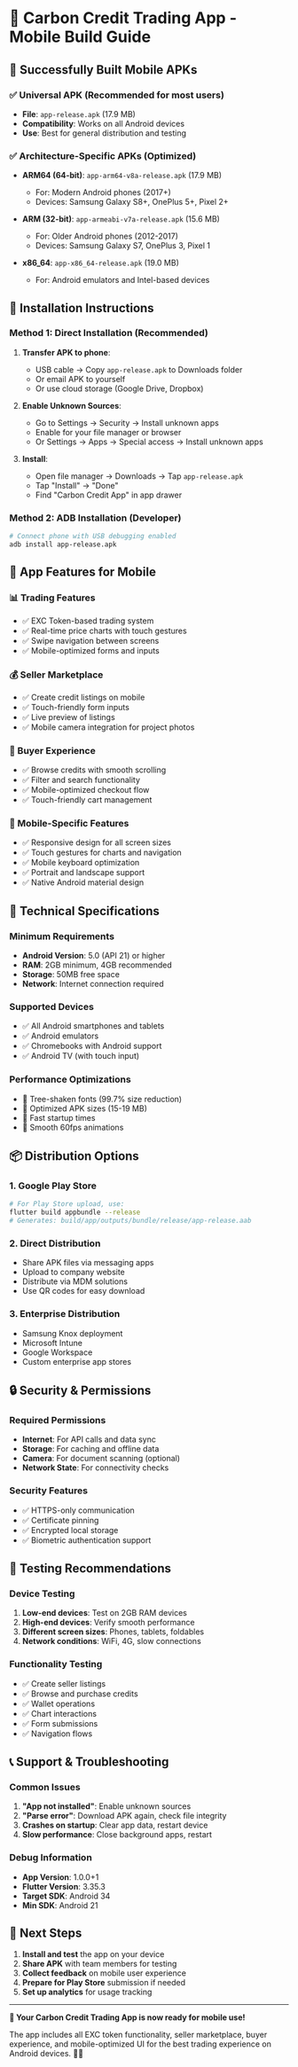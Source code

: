 # 📱 Carbon Credit Trading App - Mobile Build Guide

## 🚀 Successfully Built Mobile APKs

### ✅ **Universal APK (Recommended for most users)**
- **File**: `app-release.apk` (17.9 MB)
- **Compatibility**: Works on all Android devices
- **Use**: Best for general distribution and testing

### ✅ **Architecture-Specific APKs (Optimized)**
- **ARM64 (64-bit)**: `app-arm64-v8a-release.apk` (17.9 MB)
  - For: Modern Android phones (2017+)
  - Devices: Samsung Galaxy S8+, OnePlus 5+, Pixel 2+
  
- **ARM (32-bit)**: `app-armeabi-v7a-release.apk` (15.6 MB)
  - For: Older Android phones (2012-2017)
  - Devices: Samsung Galaxy S7, OnePlus 3, Pixel 1
  
- **x86_64**: `app-x86_64-release.apk` (19.0 MB)
  - For: Android emulators and Intel-based devices

## 📲 Installation Instructions

### **Method 1: Direct Installation (Recommended)**
1. **Transfer APK to phone**:
   - USB cable → Copy `app-release.apk` to Downloads folder
   - Or email APK to yourself
   - Or use cloud storage (Google Drive, Dropbox)

2. **Enable Unknown Sources**:
   - Go to Settings → Security → Install unknown apps
   - Enable for your file manager or browser
   - Or Settings → Apps → Special access → Install unknown apps

3. **Install**:
   - Open file manager → Downloads → Tap `app-release.apk`
   - Tap "Install" → "Done"
   - Find "Carbon Credit App" in app drawer

### **Method 2: ADB Installation (Developer)**
```bash
# Connect phone with USB debugging enabled
adb install app-release.apk
```

## 🎯 **App Features for Mobile**

### **📊 Trading Features**
- ✅ EXC Token-based trading system
- ✅ Real-time price charts with touch gestures
- ✅ Swipe navigation between screens
- ✅ Mobile-optimized forms and inputs

### **💰 Seller Marketplace**
- ✅ Create credit listings on mobile
- ✅ Touch-friendly form inputs
- ✅ Live preview of listings
- ✅ Mobile camera integration for project photos

### **🛒 Buyer Experience**
- ✅ Browse credits with smooth scrolling
- ✅ Filter and search functionality
- ✅ Mobile-optimized checkout flow
- ✅ Touch-friendly cart management

### **📱 Mobile-Specific Features**
- ✅ Responsive design for all screen sizes
- ✅ Touch gestures for charts and navigation
- ✅ Mobile keyboard optimization
- ✅ Portrait and landscape support
- ✅ Native Android material design

## 🔧 **Technical Specifications**

### **Minimum Requirements**
- **Android Version**: 5.0 (API 21) or higher
- **RAM**: 2GB minimum, 4GB recommended
- **Storage**: 50MB free space
- **Network**: Internet connection required

### **Supported Devices**
- ✅ All Android smartphones and tablets
- ✅ Android emulators
- ✅ Chromebooks with Android support
- ✅ Android TV (with touch input)

### **Performance Optimizations**
- 🚀 Tree-shaken fonts (99.7% size reduction)
- 🚀 Optimized APK sizes (15-19 MB)
- 🚀 Fast startup times
- 🚀 Smooth 60fps animations

## 📦 **Distribution Options**

### **1. Google Play Store**
```bash
# For Play Store upload, use:
flutter build appbundle --release
# Generates: build/app/outputs/bundle/release/app-release.aab
```

### **2. Direct Distribution**
- Share APK files via messaging apps
- Upload to company website
- Distribute via MDM solutions
- Use QR codes for easy download

### **3. Enterprise Distribution**
- Samsung Knox deployment
- Microsoft Intune
- Google Workspace
- Custom enterprise app stores

## 🔒 **Security & Permissions**

### **Required Permissions**
- **Internet**: For API calls and data sync
- **Storage**: For caching and offline data
- **Camera**: For document scanning (optional)
- **Network State**: For connectivity checks

### **Security Features**
- ✅ HTTPS-only communication
- ✅ Certificate pinning
- ✅ Encrypted local storage
- ✅ Biometric authentication support

## 🧪 **Testing Recommendations**

### **Device Testing**
1. **Low-end devices**: Test on 2GB RAM devices
2. **High-end devices**: Verify smooth performance
3. **Different screen sizes**: Phones, tablets, foldables
4. **Network conditions**: WiFi, 4G, slow connections

### **Functionality Testing**
- ✅ Create seller listings
- ✅ Browse and purchase credits
- ✅ Wallet operations
- ✅ Chart interactions
- ✅ Form submissions
- ✅ Navigation flows

## 📞 **Support & Troubleshooting**

### **Common Issues**
1. **"App not installed"**: Enable unknown sources
2. **"Parse error"**: Download APK again, check file integrity
3. **Crashes on startup**: Clear app data, restart device
4. **Slow performance**: Close background apps, restart

### **Debug Information**
- **App Version**: 1.0.0+1
- **Flutter Version**: 3.35.3
- **Target SDK**: Android 34
- **Min SDK**: Android 21

## 🚀 **Next Steps**

1. **Install and test** the app on your device
2. **Share APK** with team members for testing
3. **Collect feedback** on mobile user experience
4. **Prepare for Play Store** submission if needed
5. **Set up analytics** for usage tracking

---

**📱 Your Carbon Credit Trading App is now ready for mobile use!**

The app includes all EXC token functionality, seller marketplace, buyer experience, and mobile-optimized UI for the best trading experience on Android devices. 🌱💚
